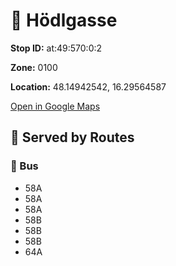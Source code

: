 # 🚉 Hödlgasse


**Stop ID:** at:49:570:0:2

**Zone:** 0100

**Location:** 48.14942542, 16.29564587

[Open in Google Maps](https://www.google.com/maps?q=48.14942542,16.29564587)

## 🚆 Served by Routes

### 🚌 Bus
- 58A
- 58A
- 58A
- 58B
- 58B
- 58B
- 64A